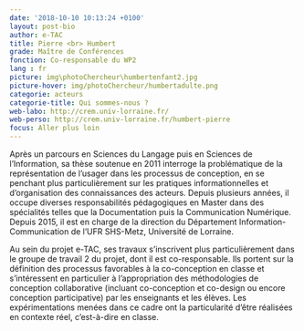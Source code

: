 ```yaml
---
date: '2018-10-10 10:13:24 +0100'
layout: post-bio
author: e-TAC
title: Pierre <br> Humbert
grade: Maître de Conférences 
fonction: Co-responsable du WP2
lang : fr
picture: img\photoChercheur\humbertenfant2.jpg
picture-hover: img/photoChercheur/humbertadulte.png
categorie: acteurs
categorie-title: Qui sommes-nous ?
web-labo: http://crem.univ-lorraine.fr/
web-perso: http://crem.univ-lorraine.fr/humbert-pierre
focus: Aller plus loin
---
```



Après un parcours en Sciences du Langage puis en Sciences de l’Information, sa thèse soutenue en 2011 interroge la problématique de la représentation de l’usager dans les processus de conception, en se penchant plus particulièrement sur les pratiques informationnelles et d’organisation des connaissances des acteurs. Depuis plusieurs années, il occupe diverses responsabilités pédagogiques en Master dans des spécialités telles que la Documentation puis la Communication Numérique. Depuis 2015, il est en charge de la direction du Département Information-Communication de l’UFR SHS-Metz, Université de Lorraine.

Au sein du projet e-TAC, ses travaux s’inscrivent plus particulièrement dans le groupe de travail 2 du projet, dont il est co-responsable. Ils portent sur la définition des processus favorables à la co-conception en classe et s’intéressent en particulier à l’appropriation des méthodologies de conception collaborative (incluant co-conception et co-design ou encore conception participative) par les enseignants et les élèves. Les expérimentations menées dans ce cadre ont la particularité d’être réalisées en contexte réel, c’est-à-dire en classe.


